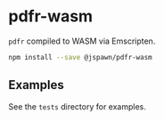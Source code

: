 # pdfr-wasm

`pdfr` compiled to WASM via Emscripten.

```sh
npm install --save @jspawn/pdfr-wasm
```

## Examples

See the `tests` directory for examples.
